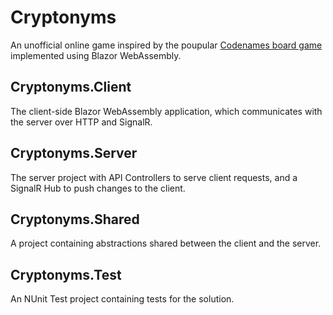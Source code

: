 # Cryptonyms
An unofficial online game inspired by the poupular [Codenames board game](https://czechgames.com/en/codenames/) implemented using Blazor WebAssembly.

## Cryptonyms.Client
The client-side Blazor WebAssembly application, which communicates with the server over HTTP and SignalR.

## Cryptonyms.Server
The server project with API Controllers to serve client requests, and a SignalR Hub to push changes to the client.

## Cryptonyms.Shared
A project containing abstractions shared between the client and the server.

## Cryptonyms.Test
An NUnit Test project containing tests for the solution.
